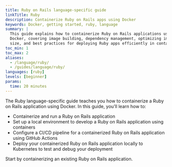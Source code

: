 ```yaml
---
title: Ruby on Rails language-specific guide
linkTitle: Ruby
description: Containerize Ruby on Rails apps using Docker
keywords: Docker, getting started, ruby, language
summary: |
  This guide explains how to containerize Ruby on Rails applications using
  Docker, covering image building, dependency management, optimizing image
  size, and best practices for deploying Ruby apps efficiently in containers.
toc_min: 1
toc_max: 2
aliases:
  - /language/ruby/
  - /guides/language/ruby/
languages: [ruby]
levels: [beginner]
params:
  time: 20 minutes
---
```


The Ruby language-specific guide teaches you how to containerize a Ruby on Rails application using Docker. In this guide, you’ll learn how to:

- Containerize and run a Ruby on Rails application
- Set up a local environment to develop a Ruby on Rails application using containers
- Configure a CI/CD pipeline for a containerized Ruby on Rails application using GitHub Actions
- Deploy your containerized Ruby on Rails application locally to Kubernetes to test and debug your deployment

Start by containerizing an existing Ruby on Rails application.
